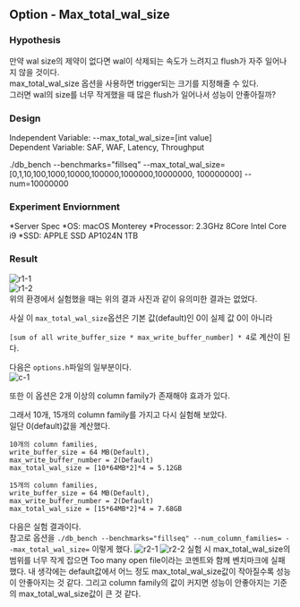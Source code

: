 

## Option - Max_total_wal_size   

### Hypothesis   
만약 wal size의 제약이 없다면 wal이 삭제되는 속도가 느려지고 flush가 자주 일어나지 않을 것이다.   
max_total_wal_size 옵션을 사용하면 trigger되는 크기를 지정해줄 수 있다.    
그러면 wal의 size를 너무 작게했을 때 많은 flush가 일어나서 성능이 안좋아질까?   

### Design   
Independent Variable: --max_total_wal_size=[int value]   
Dependent Variable: SAF, WAF, Latency, Throughput   

./db_bench --benchmarks="fillseq" --max_total_wal_size=[0,1,10,100,1000,10000,100000,1000000,10000000, 100000000] --num=10000000   

### Experiment Enviornment   
*Server Spec
    *OS: macOS Monterey
    *Processor: 2.3GHz 8Core Intel Core i9
    *SSD: APPLE SSD AP1024N 1TB

### Result    
![r1-1](https://drive.google.com/file/d/1PYd69aCFcH0GaBVUIAKNit_4TPkdfqqI/view?usp=sharing)   
![r1-2](https://drive.google.com/file/d/12zU7vK_JZjnUA1FbO19ciofSQZPC4SkV/view?usp=sharing)   
위의 환경에서 실험했을 때는 위의 결과 사진과 같이 유의미한 결과는 없었다.   

사실 이 ```max_total_wal_size```옵션은 기본 값(default)인 0이 실제 값 0이 아니라    

```[sum of all write_buffer_size * max_write_buffer_number] * 4```로 계산이 된다.   

다음은 ```options.h```파일의 일부분이다.   
![c-1](https://drive.google.com/file/d/1VnoWgvvAfbxkFBnGIPu5Mc-oDHc8n8LQ/view?usp=sharing)   

또한 이 옵션은 2개 이상의 column family가 존재해야 효과가 있다.   

그래서 10개, 15개의 column family를 가지고 다시 실험해 보았다.    
일단 0(default)값을 계산했다.   
```
10개의 column families,   
write_buffer_size = 64 MB(Default),   
max_write_buffer_number = 2(Default)   
max_total_wal_size = [10*64MB*2]*4 = 5.12GB   
```
```
15개의 column families,   
write_buffer_size = 64 MB(Default),   
max_write_buffer_number = 2(Default)   
max_total_wal_size = [15*64MB*2]*4 = 7.68GB   
```

다음은 실험 결과이다.    
참고로 옵션을 ```./db_bench --benchmarks="fillseq" --num_column_families= --max_total_wal_size=``` 이렇게 했다.
![r2-1](https://drive.google.com/file/d/1zxOxRxMONuz6QLngKZIZpB74fovir4lA/view?usp=sharing)
![r2-2](https://drive.google.com/file/d/1LiBye9ubVCr5aPwKJVXzBDdoRYJzM8QF/view?usp=sharing)
실험 시 max_total_wal_size의 범위를 너무 작게 잡으면 Too many open file이라는 코멘트와 함께 벤치마크에 실패했다. 
내 생각에는 default값에서 어느 정도 max_total_wal_size값이 작아질수록 성능이 안좋아지는 것 같다.
그리고 column family의 값이 커지면 성능이 안좋아지는 기준의 max_total_wal_size값이 큰 것 같다.




